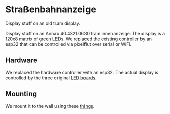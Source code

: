 # Straßenbahnanzeige

Display stuff on an old tram display.

Display stuff on an Annax 40.4321.0630 tram innenanzeige. The display is a 120x8 matrix of green LEDs. We replaced the existing controller by an esp32 that can be controlled via pixelflut over serial or WiFi.

## Hardware

We replaced the hardware controller with an esp32. The actual display is controlled by the three original [LED boards](./doku.md).

## Mounting

We mount it to the wall using these [things](https://www.tinkercad.com/things/gYthnxwHkzt-innenanzeigenhalter).
